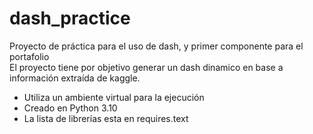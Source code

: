 # dash_practice
Proyecto de práctica para el uso de dash, y primer componente para el portafolio  
El proyecto tiene por objetivo generar un dash dinamico en base a información extraída de kaggle.

+ Utiliza un ambiente virtual para la ejecución
+ Creado en Python 3.10
+ La lista de librerías esta en requires.text
